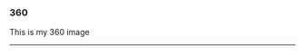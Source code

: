 ### 360

This is my 360 image

<script src="//360.vizor.io/scripts/embed.js" data-vizorurl="https://360.vizor.io/embed/v/xp61b" ></script>

***
